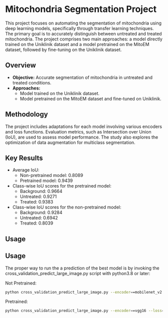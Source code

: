 # Mitochondria Segmentation Project

This project focuses on automating the segmentation of mitochondria using deep learning models, specifically through transfer learning techniques. The primary goal is to accurately distinguish between untreated and treated mitochondria. The project comprises two main approaches: a model directly trained on the Uniklinik dataset and a model pretrained on the MitoEM dataset, followed by fine-tuning on the Uniklinik dataset.

## Overview

- **Objective:** Accurate segmentation of mitochondria in untreated and treated conditions.
- **Approaches:**
  - Model trained on the Uniklinik dataset.
  - Model pretrained on the MitoEM dataset and fine-tuned on Uniklinik.

## Methodology

The project includes adaptations for each model involving various encoders and loss functions. Evaluation metrics, such as Intersection over Union (IoU), are used to assess model performance. The study also explores the optimization of data augmentation for multiclass segmentation.

## Key Results

- Average IoU:
  - Non-pretrained model: 0.8089
  - Pretrained model: 0.9439
- Class-wise IoU scores for the pretrained model:
  - Background: 0.9664
  - Untreated: 0.9271
  - Treated: 0.9383
- Class-wise IoU scores for the non-pretrained model:
  - Background: 0.9284
  - Untreated: 0.6942
  - Treated: 0.8039
 
## Usage




## Usage

The proper way to run the a prediction of the best model is by invoking the cross_validation_predict_large_image.py script with python3.8 or later:

Not Pretrained:
```bash
python cross_validation_predict_large_image.py --encoder==mobilenet_v2 --loss==DiceLoss
```
Pretrained:
```bash
python cross_validation_predict_large_image.py --encoder==vgg16 --loss==DiceFocalLoss
```
